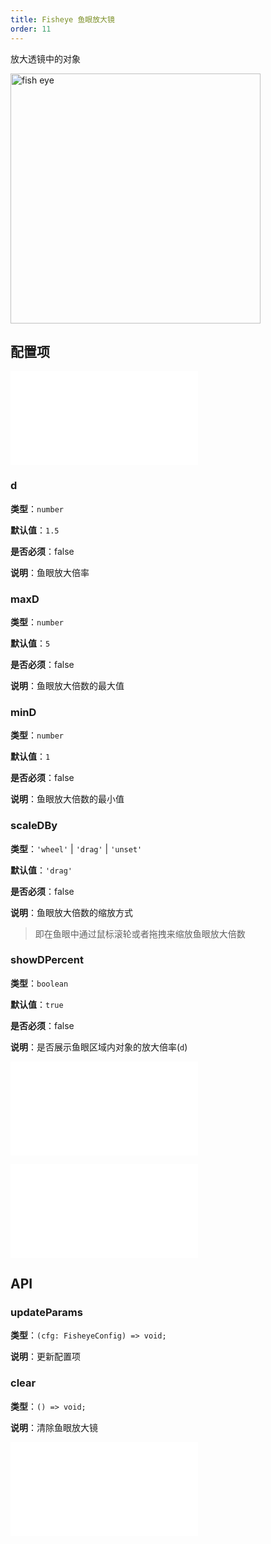 ```yaml
---
title: Fisheye 鱼眼放大镜
order: 11
---
```


放大透镜中的对象

<img alt="fish eye" src="https://mdn.alipayobjects.com/huamei_qa8qxu/afts/img/A*Wc3aSqIp-4oAAAAAAAAAAAAADmJ7AQ/original" height='400'/>

## 配置项

<embed src="../../common/IPluginBaseConfig.zh.md"></embed>

### d

**类型**：`number`

**默认值**：`1.5`

**是否必须**：false

**说明**：鱼眼放大倍率

### maxD

**类型**：`number`

**默认值**：`5`

**是否必须**：false

**说明**：鱼眼放大倍数的最大值

### minD

**类型**：`number`

**默认值**：`1`

**是否必须**：false

**说明**：鱼眼放大倍数的最小值

### scaleDBy

**类型**：`'wheel'` | `'drag'` | `'unset'`

**默认值**：`'drag'`

**是否必须**：false

**说明**：鱼眼放大倍数的缩放方式

> 即在鱼眼中通过鼠标滚轮或者拖拽来缩放鱼眼放大倍数

### showDPercent

**类型**：`boolean`

**默认值**：`true`

**是否必须**：false

**说明**：是否展示鱼眼区域内对象的放大倍率(`d`)

<embed src="../../common/Throttle.zh.md"></embed>

<embed src="../../common/PluginLensBase.zh.md"></embed>

## API

### updateParams

**类型**：`(cfg: FisheyeConfig) => void;`

**说明**：更新配置项

### clear

**类型**：`() => void;`

**说明**：清除鱼眼放大镜

<embed src="../../common/PluginAPIDestroy.zh.md"></embed>
